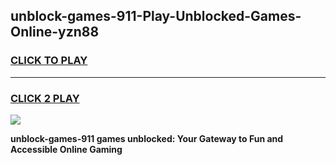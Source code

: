 
## unblock-games-911-Play-Unblocked-Games-Online-yzn88
<h3>
<a href="https://premium76.site?title=unblock-games-911&ref=25A">CLICK TO PLAY</a></h3>
<hr>

<h3>
<a href="https://premium76.site?title=unblock-games-911&ref=25A">CLICK 2 PLAY</a>
  
</h3>

<a href="https://premium76.site?title=unblock-games-911&ref=25A"><img src="https://clearcache.store/games.png"></a>


**unblock-games-911 games unblocked: Your Gateway to Fun and Accessible Online Gaming**
